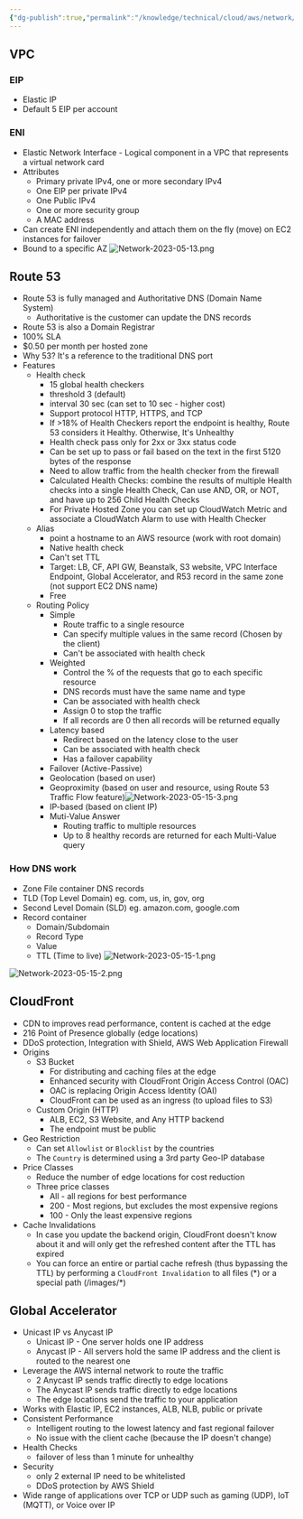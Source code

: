 ```yaml
---
{"dg-publish":true,"permalink":"/knowledge/technical/cloud/aws/network/","dgPassFrontmatter":true}
---
```


## VPC
### EIP
- Elastic IP
- Default 5 EIP per account
### ENI
- Elastic Network Interface - Logical component in a VPC that represents a virtual network card
- Attributes
	- Primary private IPv4, one or more secondary IPv4
	- One EIP per private IPv4
	- One Public IPv4
	- One or more security group
	- A MAC address
- Can create ENI independently and attach them on the fly (move) on EC2 instances for failover
- Bound to a specific AZ
![Network-2023-05-13.png](/img/user/Attachments/Network-2023-05-13.png)
## Route 53
- Route 53 is fully managed and Authoritative DNS (Domain Name System)
	- Authoritative is the customer can update the DNS records
- Route 53 is also a Domain Registrar
- 100% SLA
- $0.50 per month per hosted zone
- Why 53? It's a reference to the traditional DNS port
- Features
	- Health check
		- 15 global health checkers
		- threshold 3 (default)
		- interval 30 sec (can set to 10 sec - higher cost)
		- Support protocol HTTP, HTTPS, and TCP
		- If >18% of Health Checkers report the endpoint is healthy, Route 53 considers it Healthy. Otherwise, It's Unhealthy
		- Health check pass only for 2xx or 3xx status code
		- Can be set up to pass or fail based on the text in the first 5120 bytes of the response
		- Need to allow traffic from the health checker from the firewall
		- Calculated Health Checks: combine the results of multiple Health checks into a single Health Check, Can use AND, OR, or NOT, and have up to 256 Child Health Checks
		- For Private Hosted Zone you can set up CloudWatch Metric and associate a CloudWatch Alarm to use with Health Checker
	- Alias
		- point a hostname to an AWS resource (work with root domain)
		- Native health check
		- Can't set TTL
		- Target: LB, CF, API GW, Beanstalk, S3 website, VPC Interface Endpoint, Global Accelerator, and R53 record in the same zone (not support EC2 DNS name)
		- Free
	- Routing Policy
		- Simple
			- Route traffic to a single resource
			- Can specify multiple values in the same record (Chosen by the client)
			- Can't be associated with health check
		- Weighted
			- Control the % of the requests that go to each specific resource
			- DNS records must have the same name and type
			- Can be associated with health check
			- Assign 0 to stop the traffic
			- If all records are 0 then all records will be returned equally
		- Latency based
			- Redirect based on the latency close to the user
			- Can be associated with health check
			- Has a failover capability
		- Failover (Active-Passive)
		- Geolocation (based on user)
		- Geoproximity (based on user and resource, using Route 53 Traffic Flow feature)![Network-2023-05-15-3.png](/img/user/Attachments/Network-2023-05-15-3.png)
		- IP-based (based on client IP)
		- Muti-Value Answer
			- Routing traffic to multiple resources
			- Up to 8 healthy records are returned for each Multi-Value query
### How DNS work
- Zone File container DNS records
- TLD (Top Level Domain) eg. com, us, in, gov, org
- Second Level Domain (SLD) eg. amazon.com, google.com
- Record container
	- Domain/Subdomain
	- Record Type
	- Value
	- TTL (Time to live)
![Network-2023-05-15-1.png](/img/user/Attachments/Network-2023-05-15-1.png)

![Network-2023-05-15-2.png](/img/user/Attachments/Network-2023-05-15-2.png)
## CloudFront
- CDN to improves read performance, content is cached at the edge
- 216 Point of Presence globally (edge locations)
- DDoS protection, Integration with Shield, AWS Web Application Firewall
- Origins
	- S3 Bucket
		- For distributing and caching files at the edge
		- Enhanced security with CloudFront Origin Access Control (OAC)
		- OAC is replacing Origin Access Identity (OAI)
		- CloudFront can be used as an ingress (to upload files to S3)
	- Custom Origin (HTTP)
		- ALB, EC2, S3 Website, and Any HTTP backend
		- The endpoint must be public
- Geo Restriction
	- Can set `Allowlist` or `Blocklist` by the countries
	- The `Country` is determined using a 3rd party Geo-IP database
- Price Classes
	- Reduce the number of edge locations for cost reduction
	- Three price classes
		- All - all regions for best performance
		- 200 - Most regions, but excludes the most expensive regions
		- 100 - Only the least expensive regions
- Cache Invalidations
	- In case you update the backend origin, CloudFront doesn't know about it and will only get the refreshed content after the TTL has expired
	- You can force an entire or partial cache refresh (thus bypassing the TTL) by performing a `CloudFront Invalidation` to all files (\*) or a special path (/images/\*)
## Global Accelerator
- Unicast IP vs Anycast IP
	- Unicast IP - One server holds one IP address
	- Anycast IP - All servers hold the same IP address and the client is routed to the nearest one
- Leverage the AWS internal network to route the traffic
	- 2 Anycast IP sends traffic directly to edge locations
	- The Anycast IP sends traffic directly to edge locations
	- The edge locations send the traffic to your application
- Works with Elastic IP, EC2 instances, ALB, NLB, public or private
- Consistent Performance
	- Intelligent routing to the lowest latency and fast regional failover
	- No issue with the client cache (because the IP doesn't change)
- Health Checks
	- failover of less than 1 minute for unhealthy
- Security
	- only 2 external IP need to be whitelisted
	- DDoS protection by AWS Shield
- Wide range of applications over TCP or UDP such as gaming (UDP), IoT (MQTT), or Voice over IP